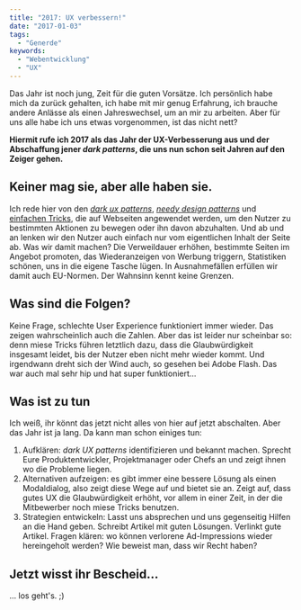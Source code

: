 ```yaml
---
title: "2017: UX verbessern!"
date: "2017-01-03"
tags:
  - "Generde"
keywords:
  - "Webentwicklung"
  - "UX"
---
```


Das Jahr ist noch jung, Zeit für die guten Vorsätze. Ich persönlich habe mich da zurück gehalten, ich habe mit mir genug Erfahrung, ich brauche andere Anlässe als einen Jahreswechsel, um an mir zu arbeiten. Aber für uns alle habe ich uns etwas vorgenommen, ist das nicht nett?

**Hiermit rufe ich 2017 als das Jahr der UX-Verbesserung aus und der Abschaffung jener _dark patterns_, die uns nun schon seit Jahren auf den Zeiger gehen.**

## Keiner mag sie, aber alle haben sie.

Ich rede hier von den [_dark ux patterns_](http://darkpatterns.org/), [_needy design patterns_](https://www.nngroup.com/articles/needy-design-patterns/) und [einfachen Tricks](https://dirty-co.de/user-experience/nervt-mich-nicht-mit-euren-overlays/), die auf Webseiten angewendet werden, um den Nutzer zu bestimmten Aktionen zu bewegen oder ihn davon abzuhalten. Und ab und an lenken wir den Nutzer auch einfach nur vom eigentlichen Inhalt der Seite ab. Was wir damit machen? Die Verweildauer erhöhen, bestimmte Seiten im Angebot promoten, das Wiederanzeigen von Werbung triggern, Statistiken schönen, uns in die eigene Tasche lügen. In Ausnahmefällen erfüllen wir damit auch EU-Normen. Der Wahnsinn kennt keine Grenzen.

## Was sind die Folgen?

Keine Frage, schlechte User Experience funktioniert immer wieder. Das zeigen wahrscheinlich auch die Zahlen. Aber das ist leider nur scheinbar so: denn miese Tricks führen letztlich dazu, dass die Glaubwürdigkeit insgesamt leidet, bis der Nutzer eben nicht mehr wieder kommt. Und irgendwann dreht sich der Wind auch, so gesehen bei Adobe Flash. Das war auch mal sehr hip und hat super funktioniert…

## Was ist zu tun

Ich weiß, ihr könnt das jetzt nicht alles von hier auf jetzt abschalten. Aber das Jahr ist ja lang. Da kann man schon einiges tun:

1. Aufklären: _dark UX patterns_ identifizieren und bekannt machen. Sprecht Eure Produktentwickler, Projektmanager oder Chefs an und zeigt ihnen wo die Probleme liegen.
2. Alternativen aufzeigen: es gibt immer eine bessere Lösung als einen Modaldialog, also zeigt diese Wege auf und bietet sie an. Zeigt auf, dass gutes UX die Glaubwürdigkeit erhöht, vor allem in einer Zeit, in der die Mitbewerber noch miese Tricks benutzen.
3. Strategien entwickeln: Lasst uns absprechen und uns gegenseitig Hilfen an die Hand geben. Schreibt Artikel mit guten Lösungen. Verlinkt gute Artikel. Fragen klären: wo können verlorene Ad-Impressions wieder hereingeholt werden? Wie beweist man, dass wir Recht haben?

## Jetzt wisst ihr Bescheid…

… los geht's. ;)
